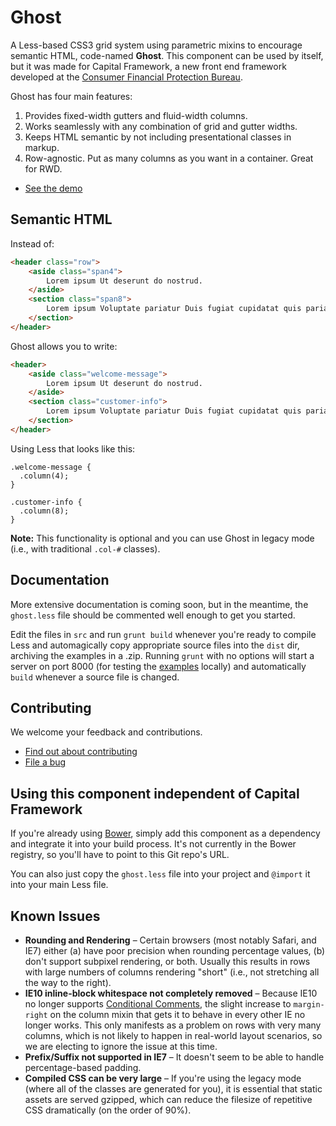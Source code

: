 # Ghost

A Less-based CSS3 grid system using parametric mixins to encourage semantic HTML, code-named **Ghost**.
This component can be used by itself, but it was made for Capital Framework, a new front end framework
developed at the [Consumer Financial Protection Bureau](http://cfpb.github.io/).

Ghost has four main features:

1. Provides fixed-width gutters and fluid-width columns.
2. Works seamlessly with any combination of grid and gutter widths.
3. Keeps HTML semantic by not including presentational classes in markup.
4. Row-agnostic. Put as many columns as you want in a container. Great for RWD.

- [See the demo](http://cfpb.github.io/cf-grid/src/examples/grid/)


## Semantic HTML

Instead of:

```html
<header class="row">
    <aside class="span4">
        Lorem ipsum Ut deserunt do nostrud. 
    </aside>
    <section class="span8">
        Lorem ipsum Voluptate pariatur Duis fugiat cupidatat quis pariatur.
    </section>
</header>
```

Ghost allows you to write:

```html
<header>
    <aside class="welcome-message">
        Lorem ipsum Ut deserunt do nostrud. 
    </aside>
    <section class="customer-info">
        Lorem ipsum Voluptate pariatur Duis fugiat cupidatat quis pariatur.
    </section>
</header>
```

Using Less that looks like this:

```less
.welcome-message {
  .column(4);
}

.customer-info {
  .column(8);
}
```

**Note:** This functionality is optional and you can use Ghost in legacy mode
(i.e., with traditional `.col-#` classes).


## Documentation

More extensive documentation is coming soon, but in the meantime, the `ghost.less` file should be
commented well enough to get you started.

Edit the files in `src` and run `grunt build` whenever you're ready to compile Less and automagically
copy appropriate source files into the `dist` dir, archiving the examples in a .zip.
Running `grunt` with no options will start a server on port 8000 (for testing the 
[examples](https://github.com/cfpb/cf-grid/tree/gh-pages/src/examples) locally)
and automatically `build` whenever a source file is changed.


## Contributing

We welcome your feedback and contributions.

- [Find out about contributing](https://github.com/cfpb/cf-grid/blob/gh-pages/CONTRIBUTING.md)
- [File a bug](https://github.com/cfpb/cf-grid/issues/new?body=%23%23%20URL%0D%0D%0D%23%23%20Actual%20Behavior%0D%0D%0D%23%23%20Expected%20Behavior%0D%0D%0D%23%23%20Steps%20to%20Reproduce%0D%0D%0D%23%23%20Screenshot&labels=bug)


## Using this component independent of Capital Framework

If you're already using [Bower](http://bower.io/), simply add this component as a dependency
and integrate it into your build process.
It's not currently in the Bower registry, so you'll have to point to this Git repo's URL.

You can also just copy the `ghost.less` file into your project and `@import` it into your main Less file.


## Known Issues

* **Rounding and Rendering** – Certain browsers (most notably Safari, and IE7) either (a) have poor precision when 
  rounding percentage values, (b) don't support subpixel rendering, or both. Usually this results in rows with 
  large numbers of columns rendering "short" (i.e., not stretching all the way to the right).
* **IE10 inline-block whitespace not completely removed** – Because IE10 no longer supports 
  [Conditional Comments](http://msdn.microsoft.com/en-us/library/ms537512(v=vs.85).aspx), the slight increase to 
  `margin-right` on the column mixin that gets it to behave in every other IE no longer works. This only manifests 
  as a problem on rows with very many columns, which is not likely to happen in real-world layout scenarios, 
  so we are electing to ignore the issue at this time.
* **Prefix/Suffix not supported in IE7** – It doesn't seem to be able to handle percentage-based padding.
* **Compiled CSS can be very large** –
  If you're using the legacy mode (where all of the classes are generated for you),
  it is essential that static assets are served gzipped,
  which can reduce the filesize of repetitive CSS dramatically (on the order of 90%).
